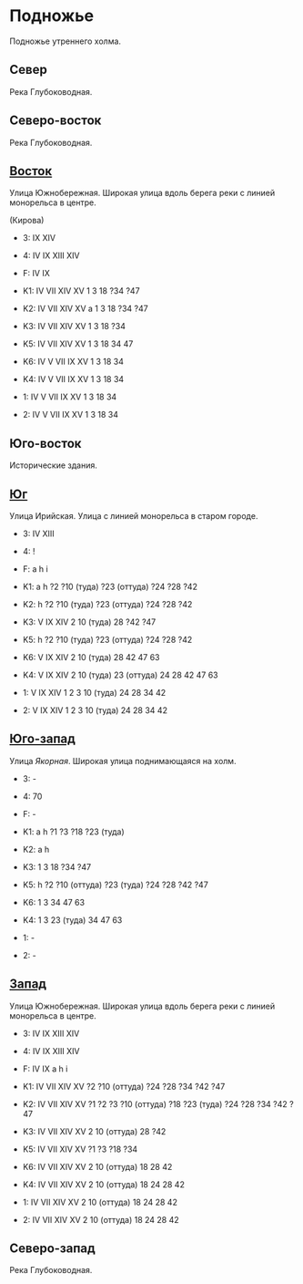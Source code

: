 # Подножье

Подножье утреннего холма.

## Север

Река Глубоководная.

## Северо-восток

Река Глубоководная.

## [Восток](./515120.md)

Улица Южнобережная.
Широкая улица вдоль берега реки с линией монорельса в центре.

(Кирова)

* 3:    IX  XIV
* 4:    IV  IX  XIII    XIV
* F:    IV  IX
* K1:   IV  VII XIV XV
        1   3   18  ?34 ?47
* K2:   IV  VII XIV XV
        a
        1   3   18  ?34 ?47
* K3:   IV  VII XIV XV
        1   3   18  ?34
* K5:   IV  VII XIV XV
        1   3   18  34  47

* K6:   IV  V   VII IX  XV
        1   3   18  34
* K4:   IV  V   VII IX  XV
        1   3   18  34
* 1:    IV  V   VII IX  XV
        1   3   18  34
* 2:    IV  V   VII IX  XV
        1   3   18  34

## Юго-восток

Исторические здания.

## [Юг](./520130.md)

Улица Ирийская.
Улица с линией монорельса в старом городе.

* 3:    IV  XIII
* 4:    !
* F:    a   h   i
* K1:   a   h
        ?2  ?10 (туда)  ?23 (оттуда)    ?24 ?28 ?42
* K2:   h
        ?2  ?10 (туда)  ?23 (оттуда)    ?24 ?28 ?42
* K3:   V   IX  XIV
        2   10 (туда)   28  ?42 ?47
* K5:   h
        ?2  ?10 (туда)  ?23 (оттуда)    ?24 ?28 ?42

* K6:   V   IX  XIV
        2   10 (туда)   28  42  47  63
* K4:   V   IX  XIV
        2   10 (туда)   23 (оттуда) 24  28  42  47  63
* 1:    V   IX  XIV
        1   2   3   10 (туда)   24  28  34  42
* 2:    V   IX  XIV
        1   2   3   10 (туда)   24  28  34  42

## [Юго-запад](./505122.md)

Улица *Якорная*.
Широкая улица поднимающаяся на холм.

* 3:    -
* 4:    70
* F:    -
* K1:   a   h
        ?1  ?3  ?18 ?23 (туда)
* K2:   a   h
* K3:   1   3   18  ?34 ?47
* K5:   h
        ?2  ?10 (оттуда)    ?23 (туда)  ?24 ?28 ?42 ?47

* K6:   1   3   34  47  63
* K4:   1   3   23 (туда)   34  47  63
* 1:    -
* 2:    -

## [Запад](./500120.md)

Улица Южнобережная.
Широкая улица вдоль берега реки с линией монорельса в центре.

* 3:    IV  IX  XIII    XIV
* 4:    IV  IX  XIII    XIV
* F:    IV  IX
        a   h   i
* K1:   IV  VII XIV XV
        ?2  ?10 (оттуда)  ?24 ?28 ?34 ?42 ?47
* K2:   IV  VII XIV XV
        ?1  ?2  ?3  ?10 (оттуда)  ?18 ?23 (туда)    ?24 ?28 ?34 ?42 ?47
* K3:   IV  VII XIV XV
        2   10 (оттуда) 28  ?42
* K5:   IV  VII XIV XV
        ?1  ?3  ?18 ?34

* K6:   IV  VII XIV XV
        2   10 (оттуда) 18  28  42
* K4:   IV  VII XIV XV
        2   10 (оттуда) 18  24  28  42
* 1:    IV  VII XIV XV
        2   10 (оттуда) 18  24  28  42
* 2:    IV  VII XIV XV
        2   10 (оттуда) 18  24  28  42

## Северо-запад

Река Глубоководная.

